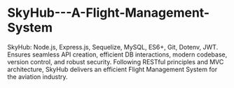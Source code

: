 # SkyHub---A-Flight-Management-System
SkyHub: Node.js, Express.js, Sequelize, MySQL, ES6+, Git, Dotenv, JWT. Ensures seamless API creation, efficient DB interactions, modern codebase, version control, and robust security. Following RESTful principles and MVC architecture, SkyHub delivers an efficient Flight Management System for the aviation industry.

